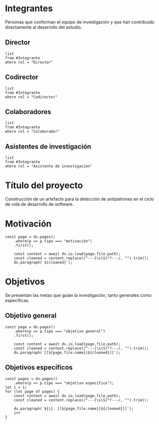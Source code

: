 # Integrantes
Personas que conforman el equipo de investigación y que han contribuido directamente al desarrollo del estudio.
## Director
```dataview
list
from #Integrante 
where rol = "Director"
```
## Codirector
```dataview
list
from #Integrante 
where rol = "Codirector"
```
## Colaboradores
```dataview
list
from #Integrante 
where rol = "Colaborador"
```
## Asistentes de investigación
```dataview
list
from #Integrante 
where rol = "Asistente de investigación"
```
# Título del proyecto
Construcción de un artefacto para la detección de antipatrones en el ciclo de vida de desarrollo de software.
# Motivación
```dataviewjs
const page = dv.pages()
    .where(p => p.tipo === "motivación")
    .first();

    const content = await dv.io.load(page.file.path);
    const cleaned = content.replace(/^---[\s\S]*?---/, "").trim();
    dv.paragraph(`${cleaned}`);

```
# Objetivos
Se presentan las metas que guían la investigación, tanto generales como específicas.
## Objetivo general
```dataviewjs
const page = dv.pages()
    .where(p => p.tipo === "objetivo general")
    .first();

    const content = await dv.io.load(page.file.path);
    const cleaned = content.replace(/^---[\s\S]*?---/, "").trim();
    dv.paragraph(`[[${page.file.name}|${cleaned}]]`);

```
## Objetivos específicos

```dataviewjs
const pages = dv.pages()
    .where(p => p.tipo === "objetivo específico");
let i = 1;
for (let page of pages) {
    const content = await dv.io.load(page.file.path);
    const cleaned = content.replace(/^---[\s\S]*?---/, "").trim();

    dv.paragraph(`${i}. [[${page.file.name}|${cleaned}]]`);
    i++
}
```
